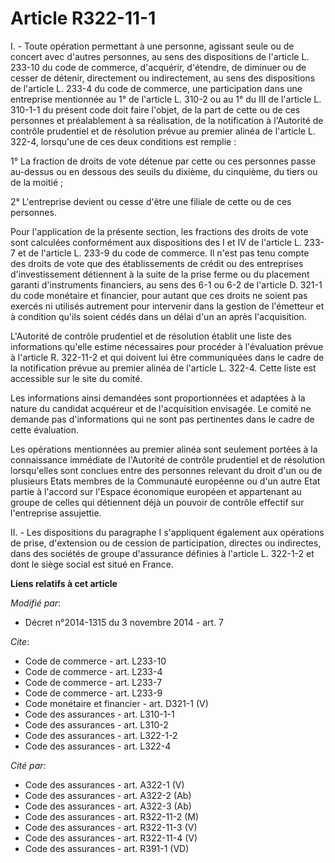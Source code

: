 # Article R322-11-1

I. - Toute opération permettant à une personne, agissant seule ou de concert avec d'autres personnes, au sens des
dispositions de l'article L. 233-10 du code de commerce, d'acquérir, d'étendre, de diminuer ou de cesser de détenir,
directement ou indirectement, au sens des dispositions de l'article L. 233-4 du code de commerce, une participation dans une
entreprise mentionnée au 1° de l'article L. 310-2 ou au 1° du III de l'article L. 310-1-1 du présent code doit faire l'objet,
de la part de cette ou de ces personnes et préalablement à sa réalisation, de la notification à l'Autorité de contrôle
prudentiel et de résolution prévue au premier alinéa de l'article L. 322-4, lorsqu'une de ces deux conditions est remplie : 

1° La fraction de droits de vote détenue par cette ou ces personnes passe au-dessus ou en dessous des seuils du dixième, du
cinquième, du tiers ou de la moitié ; 

2° L'entreprise devient ou cesse d'être une filiale de cette ou de ces personnes. 

Pour l'application de la présente section, les fractions des droits de vote sont calculées conformément aux dispositions des
I et IV de l'article L. 233-7 et de l'article L. 233-9 du code de commerce. Il n'est pas tenu compte des droits de vote que
des établissements de crédit ou des entreprises d'investissement détiennent à la suite de la prise ferme ou du placement
garanti d'instruments financiers, au sens des 6-1 ou 6-2 de l'article D. 321-1 du code monétaire et financier, pour autant
que ces droits ne soient pas exercés ni utilisés autrement pour intervenir dans la gestion de l'émetteur et à condition
qu'ils soient cédés dans un délai d'un an après l'acquisition. 

L'Autorité de contrôle prudentiel et de résolution établit une liste des informations qu'elle estime nécessaires pour
procéder à l'évaluation prévue à l'article R. 322-11-2 et qui doivent lui être communiquées dans le cadre de la notification
prévue au premier alinéa de l'article L. 322-4. Cette liste est accessible sur le site du comité. 

Les informations ainsi demandées sont proportionnées et adaptées à la nature du candidat acquéreur et de l'acquisition
envisagée. Le comité ne demande pas d'informations qui ne sont pas pertinentes dans le cadre de cette évaluation. 

Les opérations mentionnées au premier alinéa sont seulement portées à la connaissance immédiate de l'Autorité de contrôle
prudentiel et de résolution lorsqu'elles sont conclues entre des personnes relevant du droit d'un ou de plusieurs Etats
membres de la Communauté européenne ou d'un autre Etat partie à l'accord sur l'Espace économique européen et appartenant au
groupe de celles qui détiennent déjà un pouvoir de contrôle effectif sur l'entreprise assujettie. 

II. - Les dispositions du paragraphe I s'appliquent également aux opérations de prise, d'extension ou de cession de
participation, directes ou indirectes, dans des sociétés de groupe d'assurance définies à l'article L. 322-1-2 et dont le
siège social est situé en France.

**Liens relatifs à cet article**

_Modifié par_:

  - Décret n°2014-1315 du 3 novembre 2014 - art. 7

_Cite_:

  - Code de commerce - art. L233-10
  - Code de commerce - art. L233-4
  - Code de commerce - art. L233-7
  - Code de commerce - art. L233-9
  - Code monétaire et financier - art. D321-1 (V)
  - Code des assurances - art. L310-1-1
  - Code des assurances - art. L310-2
  - Code des assurances - art. L322-1-2
  - Code des assurances - art. L322-4

_Cité par_:

  - Code des assurances - art. A322-1 (V)
  - Code des assurances - art. A322-2 (Ab)
  - Code des assurances - art. A322-3 (Ab)
  - Code des assurances - art. R322-11-2 (M)
  - Code des assurances - art. R322-11-3 (V)
  - Code des assurances - art. R322-11-4 (V)
  - Code des assurances - art. R391-1 (VD)
